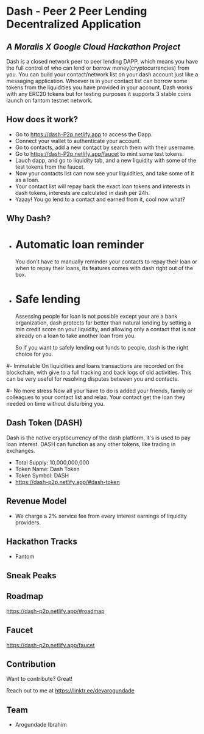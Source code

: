 # Dash - Peer 2 Peer Lending Decentralized Application
## _A Moralis X Google Cloud Hackathon Project_

Dash is a closed network peer to peer lending DAPP, which means you have the full control of who can lend or borrow money(cryptocurrencies) from you.
You can build your contact/network list on your dash account just like a messaging application. Whoever is in your contact list can borrow some tokens from the liquidities you have provided in your account.
Dash works with any ERC20 tokens but for testing purposes it supports 3 stable coins launch on fantom testnet network.

## How does it work?
- Go to https://dash-P2p.netlify.app to access the Dapp.
- Connect your wallet to authenticate your account.
- Go to contacts, add a new contact by search them with their username.
- Go to https://dash-P2p.netlify.app/faucet to mint some test tokens.
- Lauch dapp, and go to liquidity tab, and a new liquidity with some of the test tokens from the faucet.
- Now your contacts list can now see your liquidities, and take some of it as a loan.
- Your contact list will repay back the exact loan tokens and interests in dash tokens, interests are calculated in dash per 24h.
- Yaaay! You go lend to a contact and earned from it, cool now what?

## Why Dash?
- # Automatic loan reminder
  You don't have to manually reminder your contacts to repay their loan or when to repay their loans, its features comes with dash right out of the box.

- # Safe lending
  Assessing people for loan is not possible except your are a bank organization, dash protects far better than natural lending by setting a min credit score on your liquidity, and allowing only a contact that is not
already on a loan to take another loan from you.

  So if you want to safely lending out funds to people, dash is the right choice for you.

#- Immutable 
  On liquidities and loans transactions are recorded on the blockchain, with give to a full tracking and back logs of old activities. This can be very useful for resolving disputes between you and contacts.

#- No more stress
  Now all your have to do is added your friends, family or colleagues to your contact list and relax. Your contact get the loan they needed on time without disturbing you.

## Dash Token (DASH)
  Dash is the native cryptocurrency of the dash platform, it's is used to pay loan interest. 
DASH can function as any other tokens, like trading in exchanges.
- Total Supply: 10,000,000,000
- Token Name: Dash Token
- Token Symbol: DASH
- https://dash-p2p.netlify.app/#dash-token

## Revenue Model
- We charge a 2% service fee from every interest earnings of liquidity providers.

## Hackathon Tracks
- Fantom

## Sneak Peaks

## Roadmap
   https://dash-p2p.netlify.app/#roadmap

## Faucet
   https://dash-p2p.netlify.app/faucet 

## Contribution

Want to contribute? Great!

Reach out to me at https://linktr.ee/devarogundade

## Team
- Arogundade Ibrahim
